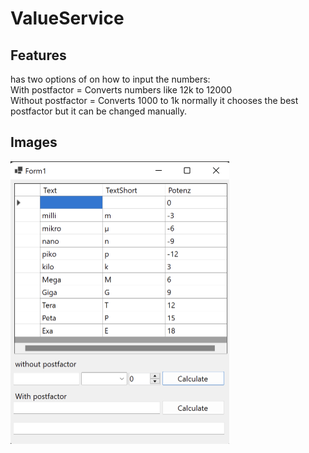 # ValueService
## Features
has two options of on how to input the numbers: <br>
With postfactor = Converts numbers like 12k to 12000  <br>
Without postfactor = Converts 1000 to 1k normally it chooses the best postfactor but it can be changed manually.

## Images
<img src="Images/Image1.png" width = "350" height = "452"/>
